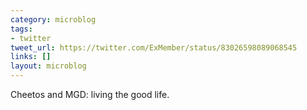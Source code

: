 ```yaml
---
category: microblog
tags:
- twitter
tweet_url: https://twitter.com/ExMember/status/83026598089068545
links: []
layout: microblog
---
```

Cheetos and MGD: living the good life.
